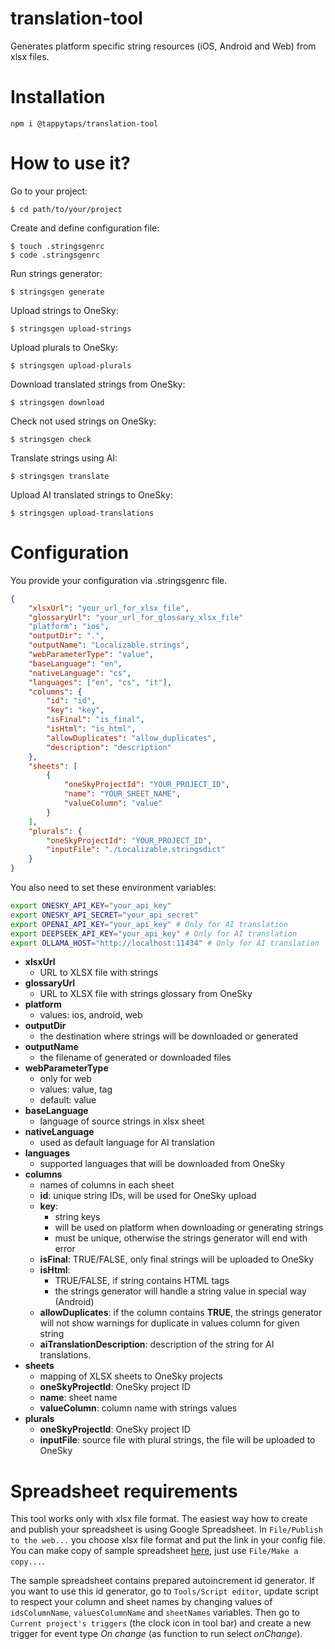 # translation-tool

Generates platform specific string resources (iOS, Android and Web) from xlsx files.

# Installation

```
npm i @tappytaps/translation-tool
```

# How to use it?

Go to your project:

```
$ cd path/to/your/project
```

Create and define configuration file:

```
$ touch .stringsgenrc
$ code .stringsgenrc
```

Run strings generator:

```
$ stringsgen generate
```

Upload strings to OneSky:

```
$ stringsgen upload-strings
```

Upload plurals to OneSky:

```
$ stringsgen upload-plurals
```

Download translated strings from OneSky:

```
$ stringsgen download
```

Check not used strings on OneSky:

```
$ stringsgen check
```

Translate strings using AI:

```
$ stringsgen translate
```

Upload AI translated strings to OneSky:

```
$ stringsgen upload-translations
```

# Configuration

You provide your configuration via .stringsgenrc file.

```json
{
    "xlsxUrl": "your_url_for_xlsx_file",
    "glossaryUrl": "your_url_for_glossary_xlsx_file"
    "platform": "ios",
    "outputDir": ".",
    "outputName": "Localizable.strings",
    "webParameterType": "value",
    "baseLanguage": "en",
    "nativeLanguage": "cs",
    "languages": ["en", "cs", "it"],
    "columns": {
        "id": "id",
        "key": "key",
        "isFinal": "is_final",
        "isHtml": "is_html",
        "allowDuplicates": "allow_duplicates",
        "description": "description"
    },
    "sheets": [
        {
            "oneSkyProjectId": "YOUR_PROJECT_ID",
            "name": "YOUR_SHEET_NAME",
            "valueColumn": "value"
        }
    ],
    "plurals": {
        "oneSkyProjectId": "YOUR_PROJECT_ID",
        "inputFile": "./Localizable.stringsdict"
    }
}
```

You also need to set these environment variables:

```bash
export ONESKY_API_KEY="your_api_key"
export ONESKY_API_SECRET="your_api_secret"
export OPENAI_API_KEY="your_api_key" # Only for AI translation
export DEEPSEEK_API_KEY="your_api_key" # Only for AI translation
export OLLAMA_HOST="http://localhost:11434" # Only for AI translation
```

- **xlsxUrl**
    - URL to XLSX file with strings
- **glossaryUrl**
    - URL to XLSX file with strings glossary from OneSky
- **platform**
    - values: ios, android, web
- **outputDir**
    - the destination where strings will be downloaded or generated
- **outputName**
    - the filename of generated or downloaded files
- **webParameterType**
    - only for web
    - values: value, tag
    - default: value
- **baseLanguage**
    - language of source strings in xlsx sheet
- **nativeLanguage**
    - used as default language for AI translation
- **languages**
    - supported languages that will be downloaded from OneSky
- **columns**
    - names of columns in each sheet
    - **id**: unique string IDs, will be used for OneSky upload
    - **key**:
        - string keys
        - will be used on platform when downloading or generating strings
        - must be unique, otherwise the strings generator will end with error
    - **isFinal**: TRUE/FALSE, only final strings will be uploaded to OneSky
    - **isHtml**:
        - TRUE/FALSE, if string contains HTML tags
        - the strings generator will handle a string value in special way (Android)
    - **allowDuplicates**: if the column contains **TRUE**, the strings generator will not show warnings for duplicate in values column for given string
    - **aiTranslationDescription**: description of the string for AI translations.
- **sheets**
    - mapping of XLSX sheets to OneSky projects
    - **oneSkyProjectId**: OneSky project ID
    - **name**: sheet name
    - **valueColumn**: column name with strings values
- **plurals**
    - **oneSkyProjectId**: OneSky project ID
    - **inputFile**: source file with plural strings, the file will be uploaded to OneSky

# Spreadsheet requirements

This tool works only with xlsx file format. The easiest way how to create and publish your spreadsheet is using Google Spreadsheet. In `File/Publish to the web...` you choose xlsx file format and put the link in your config file. You can make copy of sample spreadsheet [here](https://docs.google.com/spreadsheets/d/1Jwpwu6p4cFy8rMRmxHO9r5ft8NO86FwFGDMLVneNCTI/edit?ts=5c10d990#gid=0), just use `File/Make a copy...`.

The sample spreadsheet contains prepared autoincrement id generator. If you want to use this id generator, go to `Tools/Script editor`, update script to respect your column and sheet names by changing values of `idsColumnName`, `valuesColumnName` and `sheetNames` variables. Then go to `Current project's triggers` (the clock icon in tool bar) and create a new trigger for event type _On change_ (as function to run select _onChange_).
